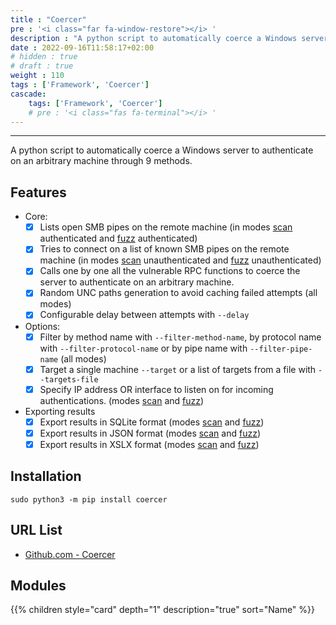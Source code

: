 ```yaml
---
title : "Coercer"
pre : '<i class="far fa-window-restore"></i> '
description : "A python script to automatically coerce a Windows server to authenticate on an arbitrary machine through 9 methods."
date : 2022-09-16T11:58:17+02:00
# hidden : true
# draft : true
weight : 110
tags : ['Framework', 'Coercer']
cascade:
    tags: ['Framework', 'Coercer']
    # pre : '<i class="fas fa-terminal"></i> '
---
```


---

A python script to automatically coerce a Windows server to authenticate on an arbitrary machine through 9 methods.

## Features

- Core:
  - [x] Lists open SMB pipes on the remote machine (in modes [scan](https://github.com/p0dalirius/Coercer/blob/master/documentation/Scan-mode.md) authenticated and [fuzz](https://github.com/p0dalirius/Coercer/blob/master/documentation/Fuzz-mode.md) authenticated)
  - [x] Tries to connect on a list of known SMB pipes on the remote machine (in modes [scan](https://github.com/p0dalirius/Coercer/blob/master/documentation/Scan-mode.md) unauthenticated and [fuzz](https://github.com/p0dalirius/Coercer/blob/master/documentation/Fuzz-mode.md) unauthenticated)
  - [x] Calls one by one all the vulnerable RPC functions to coerce the server to authenticate on an arbitrary machine.
  - [x] Random UNC paths generation to avoid caching failed attempts (all modes)
  - [x] Configurable delay between attempts with `--delay`
- Options:
  - [x] Filter by method name with `--filter-method-name`, by protocol name with `--filter-protocol-name` or by pipe name with `--filter-pipe-name` (all modes)
  - [x] Target a single machine `--target` or a list of targets from a file with `--targets-file`
  - [x] Specify IP address OR interface to listen on for incoming authentications. (modes [scan](https://github.com/p0dalirius/Coercer/blob/master/documentation/Scan-mode.md) and [fuzz](https://github.com/p0dalirius/Coercer/blob/master/documentation/Fuzz-mode.md))
- Exporting results
  - [x] Export results in SQLite format (modes [scan](https://github.com/p0dalirius/Coercer/blob/master/documentation/Scan-mode.md) and [fuzz](https://github.com/p0dalirius/Coercer/blob/master/documentation/Fuzz-mode.md))
  - [x] Export results in JSON format (modes [scan](https://github.com/p0dalirius/Coercer/blob/master/documentation/Scan-mode.md) and [fuzz](https://github.com/p0dalirius/Coercer/blob/master/documentation/Fuzz-mode.md))
  - [x] Export results in XSLX format (modes [scan](https://github.com/p0dalirius/Coercer/blob/master/documentation/Scan-mode.md) and [fuzz](https://github.com/p0dalirius/Coercer/blob/master/documentation/Fuzz-mode.md))

## Installation

```plain
sudo python3 -m pip install coercer
```

## URL List

- [Github.com - Coercer](https://github.com/p0dalirius/Coercer)

## Modules

{{% children style="card" depth="1" description="true" sort="Name"  %}}
